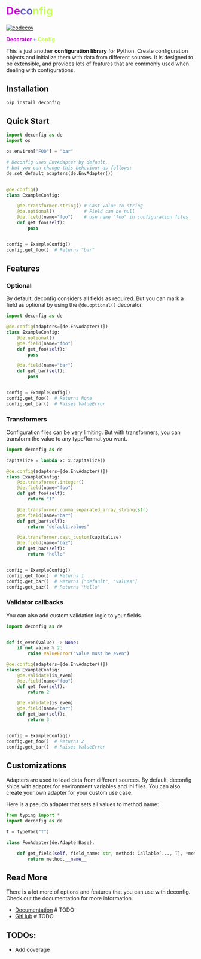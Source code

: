 # <span style="color:#cb09d7">De</span><span style="color: #635ec4">co</span><span style="color:#c7fe59">nfig</span>

[![codecov](https://codecov.io/gh/ybhaw/deconfig/graph/badge.svg?token=8TJ1QVCF2E)](https://codecov.io/gh/ybhaw/deconfig)

<b><span style="color:#cb09d7">Decorator </span>
<span style="color:#635ec4">+</span>
<span style="color:#c7fe59">Config</span></b>

This is just another <b>configuration library</b> for Python. Create
configuration objects and initialize them with data from different
sources. It is designed to be extensible, and provides lots of features
that are commonly used when dealing with configurations.

## Installation

```bash
pip install deconfig
```

## Quick Start

```python
import deconfig as de
import os

os.environ["FOO"] = "bar"

# Deconfig uses EnvAdapter by default,
# but you can change this behaviour as follows:
de.set_default_adapters(de.EnvAdapter())


@de.config()
class ExampleConfig:

    @de.transformer.string() # Cast value to string
    @de.optional()           # Field can be null
    @de.field(name="foo")    # use name "foo" in configuration files
    def get_foo(self):
        pass


config = ExampleConfig()
config.get_foo()  # Returns "bar"
```

## Features

### Optional

By default, deconfig considers all fields as required. But you can
mark a field as optional by using the `@de.optional()` decorator.

```python
import deconfig as de

@de.config(adapters=[de.EnvAdapter()])
class ExampleConfig:
    @de.optional()
    @de.field(name="foo")
    def get_foo(self):
        pass

    @de.field(name="bar")
    def get_bar(self):
        pass


config = ExampleConfig()
config.get_foo()  # Returns None
config.get_bar()  # Raises ValueError
```

### Transformers

Configuration files can be very limiting. But with transformers, you can
transform the value to any type/format you want.

```python
import deconfig as de

capitalize = lambda x: x.capitalize()

@de.config(adapters=[de.EnvAdapter()])
class ExampleConfig:
    @de.transformer.integer()
    @de.field(name="foo")
    def get_foo(self):
        return "1"

    @de.transformer.comma_separated_array_string(str)
    @de.field(name="bar")
    def get_bar(self):
        return "default,values"

    @de.transformer.cast_custom(capitalize)
    @de.field(name="baz")
    def get_baz(self):
        return "hello"


config = ExampleConfig()
config.get_foo()  # Returns 1
config.get_bar()  # Returns ["default", "values"]
config.get_baz()  # Returns "Hello"
```

### Validator callbacks

You can also add custom validation logic to your fields.

```python
import deconfig as de


def is_even(value) -> None:
    if not value % 2:
        raise ValueError("Value must be even")

@de.config(adapters=[de.EnvAdapter()])
class ExampleConfig:
    @de.validate(is_even)
    @de.field(name="foo")
    def get_foo(self):
        return 2

    @de.validate(is_even)
    @de.field(name="bar")
    def get_bar(self):
        return 3


config = ExampleConfig()
config.get_foo()  # Returns 2
config.get_bar()  # Raises ValueError
```

## Customizations

Adapters are used to load data from different sources. By default,
deconfig ships with adapter for environment variables and ini files.
You can also create your own adapter for your custom use case.

Here is a pseudo adapter that sets all values to method name:

```python
from typing import *
import deconfig as de

T = TypeVar("T")

class FooAdapter(de.AdapterBase):

    def get_field(self, field_name: str, method: Callable[..., T], *method_args, **method_kwargs) -> Any:
        return method.__name__
```


## Read More

There is a lot more of options and features that you can use with
deconfig. Check out the documentation for more information.

- [Documentation](https://deconfig.readthedocs.io) # TODO
- [GitHub](https://github.com/ybhaw/deconfig.git) # TODO


## TODOs:
- Add coverage
